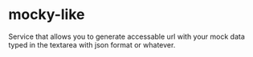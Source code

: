 # mocky-like
Service that allows you to generate accessable url with your mock data typed in the textarea with json format or whatever.
